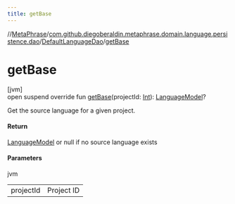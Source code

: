 ```yaml
---
title: getBase
---
```

//[MetaPhrase](../../../index.html)/[com.github.diegoberaldin.metaphrase.domain.language.persistence.dao](../index.html)/[DefaultLanguageDao](index.html)/[getBase](get-base.html)



# getBase



[jvm]\
open suspend override fun [getBase](get-base.html)(projectId: [Int](https://kotlinlang.org/api/latest/jvm/stdlib/kotlin/-int/index.html)): [LanguageModel](../../com.github.diegoberaldin.metaphrase.domain.language.data/-language-model/index.html)?



Get the source language for a given project.



#### Return



[LanguageModel](../../com.github.diegoberaldin.metaphrase.domain.language.data/-language-model/index.html) or null if no source language exists



#### Parameters


jvm

| | |
|---|---|
| projectId | Project ID |




